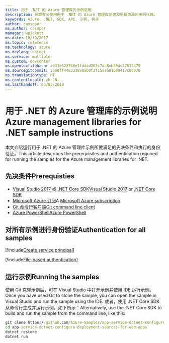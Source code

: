 ```yaml
---
title: 用于 .NET 的 Azure 管理库的示例说明
description: 获取有关使用用于 .NET 的 Azure 管理库创建和更新资源的示例代码。
keywords: Azure, .NET, SDK, API, 示例, 例子
author: camsoper
ms.author: casoper
manager: wpickett
ms.date: 10/19/2017
ms.topic: reference
ms.technology: azure
ms.devlang: dotnet
ms.service: multiple
ms.custom: devcenter
ms.openlocfilehash: a931e623768e1fddad263c7da8eb864c37613379
ms.sourcegitcommit: 3ba0ff4463338a0ab0f3f15a7601b89417c06970
ms.translationtype: HT
ms.contentlocale: zh-CN
ms.lasthandoff: 03/05/2018
---
```

# <a name="azure-management-libraries-for-net-sample-instructions"></a><span data-ttu-id="40900-104">用于 .NET 的 Azure 管理库的示例说明</span><span class="sxs-lookup"><span data-stu-id="40900-104">Azure management libraries for .NET sample instructions</span></span>

<span data-ttu-id="40900-105">本文介绍运行用于 .NET 的 Azure 管理库示例所要满足的先决条件和执行的身份验证。</span><span class="sxs-lookup"><span data-stu-id="40900-105">This article describes the prerequisites and authentication required for running the samples for the Azure management libraries for .NET.</span></span>

## <a name="prerequisties"></a><span data-ttu-id="40900-106">先决条件</span><span class="sxs-lookup"><span data-stu-id="40900-106">Prerequisties</span></span> 

* <span data-ttu-id="40900-107">[Visual Studio 2017](https://www.visualstudio.com/vs/) 或 [.NET Core SDK](https://www.microsoft.com/net/download/core)</span><span class="sxs-lookup"><span data-stu-id="40900-107">[Visual Studio 2017](https://www.visualstudio.com/vs/) or [.NET Core SDK](https://www.microsoft.com/net/download/core)</span></span>
* <span data-ttu-id="40900-108">[Microsoft Azure 订阅](https://azure.microsoft.com/free/)</span><span class="sxs-lookup"><span data-stu-id="40900-108">A [Microsoft Azure subscription](https://azure.microsoft.com/free/)</span></span>
* [<span data-ttu-id="40900-109">Git 命令行客户端</span><span class="sxs-lookup"><span data-stu-id="40900-109">Git command line client</span></span>](https://git-scm.com/)
* [<span data-ttu-id="40900-110">Azure PowerShell</span><span class="sxs-lookup"><span data-stu-id="40900-110">Azure PowerShell</span></span>](/powershell/azure/install-azurerm-ps)

## <a name="authentication-for-all-samples"></a><span data-ttu-id="40900-111">对所有示例进行身份验证</span><span class="sxs-lookup"><span data-stu-id="40900-111">Authentication for all samples</span></span>

[!include[Create service principal](includes/create-sp.md)]

[!include[File-based authentication](includes/file-based-auth.md)]

## <a name="running-the-samples"></a><span data-ttu-id="40900-112">运行示例</span><span class="sxs-lookup"><span data-stu-id="40900-112">Running the samples</span></span>

<span data-ttu-id="40900-113">使用 Git 克隆示例后，可在 Visual Studio 中打开示例并使用 IDE 运行示例。</span><span class="sxs-lookup"><span data-stu-id="40900-113">Once you have used Git to clone the sample, you can open the sample in Visual Studio and run the sample using the IDE.</span></span>  <span data-ttu-id="40900-114">或者，使用 .NET Core SDK 从命令行生成并运行示例，如下所示：</span><span class="sxs-lookup"><span data-stu-id="40900-114">Alternatively, use the .NET Core SDK to build and run the sample from the command line, like this:</span></span>

```cmd
git clone https://github.com/Azure-Samples/app-service-dotnet-configure-deployment-sources-for-web-apps.git
cd app-service-dotnet-configure-deployment-sources-for-web-apps
dotnet restore
dotnet run
```